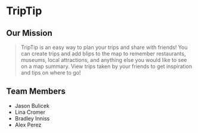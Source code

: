 # TripTip

## Our Mission

>TripTip is an easy way to plan your trips and share with friends! You can create trips and add blips to the map to remember restaurants, museums, local attractions, and anything else you would like to see on a map summary. View trips taken by your friends to get inspiration and tips on where to go!

## Team Members

* Jason Bulicek
* Lina Cromer
* Bradley Inniss
* Alex Perez